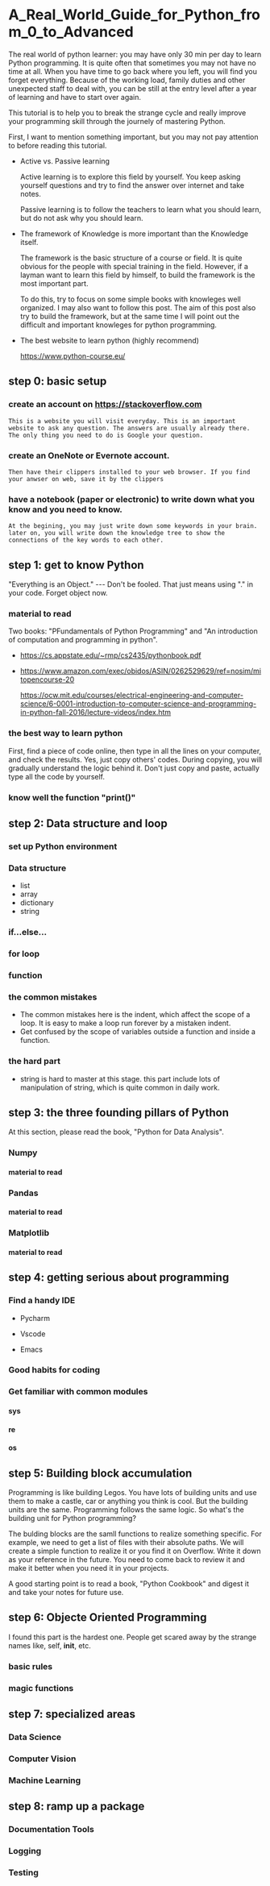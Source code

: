 # A_Real_World_Guide_for_Python_from_0_to_Advanced

The real world of python learner: you may have only 30 min per day to learn Python programming. It is quite often that sometimes you may not have no time at all. When you have time to go back where you left, you will find you forget everything. Because of the working load, family duties and other unexpected staff to deal with, you can be still at the entry level after a year of learning and have to start over again.

This tutorial is to help you to break the strange cycle and really improve your programming skill through the journely of mastering Python.

First, I want to mention something important, but you may not pay attention to before reading this tutorial.

- Active vs. Passive learning

    Active learning is to explore this field by yourself. You keep asking yourself questions and try to find the answer over internet and take notes.
    
    Passive learning is to follow the teachers to learn what you should learn, but do not ask why you should learn.

- The framework of Knowledge is more important than the Knowledge itself. 

    The framework is the basic structure of a course or field. It is quite obvious for the people with special training in the field. However, if a layman want to learn this field by himself, to build the framework is the most important part.
    
    To do this, try to focus on some simple books with knowleges well organized. I may also want to follow this post. The aim of this post also try to build the framework, but at the same time I will point out the difficult and important knowleges for python programming.
    
- The best website to learn python (highly recommend)

    https://www.python-course.eu/


## step 0: basic setup

### create an account on https://stackoverflow.com

    This is a website you will visit everyday. This is an important website to ask any question. The answers are usually already there.
    The only thing you need to do is Google your question.
    
### create an OneNote or Evernote account.

    Then have their clippers installed to your web browser. If you find your anwser on web, save it by the clippers
    
### have a notebook (paper or electronic) to write down what you know and you need to know.

    At the begining, you may just write down some keywords in your brain. later on, you will write down the knowledge tree to show the
    connections of the key words to each other. 
    

## step 1: get to know Python

"Everything is an Object." --- Don't be fooled. That just means using "." in your code. Forget object now. 

### material to read

Two books: "PFundamentals of Python Programming" and "An introduction of computation and programming in python".

- https://cs.appstate.edu/~rmp/cs2435/pythonbook.pdf
- https://www.amazon.com/exec/obidos/ASIN/0262529629/ref=nosim/mitopencourse-20
 
  https://ocw.mit.edu/courses/electrical-engineering-and-computer-science/6-0001-introduction-to-computer-science-and-programming-in-python-fall-2016/lecture-videos/index.htm

### the best way to learn python

First, find a piece of code online, then type in all the lines on your computer, and check the results. Yes, just copy others' codes. During copying, you will gradually understand the logic behind it. Don't just copy and paste, actually type all the code by yourself.

### know well the function "print()"

## step 2: Data structure and loop

### set up Python environment

### Data structure

- list
- array
- dictionary
- string

### if...else...

### for loop

### function

### the common mistakes

- The common mistakes here is the indent, which affect the scope of a loop. It is easy to make a loop run forever by a mistaken indent.
- Get confused by the scope of variables outside a function and inside a function.

### the hard part

- string is hard to master at this stage. this part include lots of manipulation of string, which is quite common in daily work.

## step 3: the three founding pillars of Python

At this section, please read the book, "Python for Data Analysis".

### Numpy

#### material to read

### Pandas

#### material to read

### Matplotlib

#### material to read

## step 4: getting serious about programming

### Find a handy IDE

- Pycharm

- Vscode

- Emacs

### Good habits for coding

### Get familiar with common modules

#### sys

#### re

#### os

## step 5: Building block accumulation

Programming is like building Legos. You have lots of building units and use them to make a castle, car or anything you think is cool. But the building units are the same. Programming follows the same logic. So what's the building unit for Python programming? 

The bulding blocks are the samll functions to realize something specific. For example, we need to get a list of files with their absolute paths. We will create a simple function to realize it or you find it on Overflow. Write it down as your reference in the future. You need to come back to review it and make it better when you need it in your projects.

A good starting point is to read a book, "Python Cookbook" and digest it and take your notes for future use.

## step 6: Objecte Oriented Programming

I found this part is the hardest one. People get scared away by the strange names like, self, __init__, etc.


### basic rules

### magic functions

## step 7: specialized areas

### Data Science

### Computer Vision

### Machine Learning

## step 8: ramp up a package

### Documentation Tools

### Logging

### Testing
